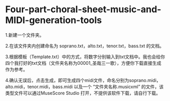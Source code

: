 # Four-part-choral-sheet-music-and-MIDI-generation-tools


1.新建一个文件夹。 

2.在该文件夹内创建命名为 soprano.txt，alto.txt，tenor.txt，bass.txt 的文档。 

3.根据模板（Template.txt）中的方式，将数字分别输入到txt文档中。我也会给你四个我打好的txt文档（文件夹名称为00001_圣哉三一歌），方便你下载直接生成作为参考。

4.确认无误后，点击生成，即可生成四个midi文件，命名分别为soprano.midi，alto.midi，tenor.midi，bass.midi 以及一个 “文件夹名称.musicxml” 的文件，该类型文件可以通过MuseScore Studio 打开，不提供该软件下载，请自行下载。
